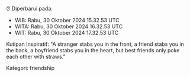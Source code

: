 ⏰ Diperbarui pada:
- WIB: Rabu, 30 Oktober 2024 15.32.53 UTC
- WITA: Rabu, 30 Oktober 2024 16.32.53 UTC
- WIT: Rabu, 30 Oktober 2024 17.32.53 UTC

Kutipan Inspiratif:
"A stranger stabs you in the front, a friend stabs you in the back, a boyfriend stabs you in the heart, but best friends only poke each other with straws."


Kategori: friendship


